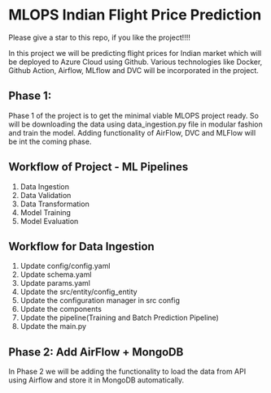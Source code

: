 # MLOPS Indian Flight Price Prediction

Please give a star to this repo, if you like the project!!!!

In this project we will be predicting flight prices for Indian market which will be deployed to Azure Cloud using Github. Various technologies like Docker, Github Action, Airflow, MLflow and DVC will be incorporated in the project. 

## Phase 1: 
Phase 1 of the project is to get the minimal viable MLOPS project ready. So will be downloading the data using data_ingestion.py file in modular fashion and train the model. Adding functionality of AirFlow, DVC and MLFlow will be int the coming phase. 

## Workflow of Project - ML Pipelines

1. Data Ingestion
2. Data Validation
3. Data Transformation
4. Model Training
5. Model Evaluation

## Workflow for Data Ingestion

1. Update config/config.yaml
2. Update schema.yaml
3. Update params.yaml
4. Update the src/entity/config_entity
5. Update the configuration manager in src config
6. Update the components
7. Update the pipeline(Training and Batch Prediction Pipeline)
8. Update the main.py


## Phase 2: Add AirFlow + MongoDB
In Phase 2 we will be adding the functionality to load the data from API using Airflow and store it in MongoDB automatically. 
